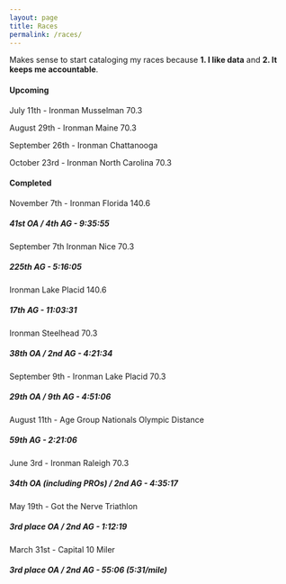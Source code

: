 ```yaml
---
layout: page
title: Races
permalink: /races/
---
```


Makes sense to start cataloging my races because **1. I like data** and **2. It keeps me accountable**.

#### **Upcoming** ###

July 11th - Ironman Musselman 70.3

August 29th - Ironman Maine 70.3

September 26th - Ironman Chattanooga

October 23rd - Ironman North Carolina 70.3

#### **Completed** ###

November 7th - Ironman Florida 140.6
##### *41st OA / 4th AG - 9:35:55* #####

September 7th Ironman Nice 70.3 
##### *225th AG - 5:16:05* ##### 

Ironman Lake Placid 140.6
##### *17th AG - 11:03:31* #####

Ironman Steelhead 70.3
##### *38th OA / 2nd AG - 4:21:34* #####

September 9th - Ironman Lake Placid 70.3 
##### *29th OA / 9th AG - 4:51:06* #####

August 11th - Age Group Nationals Olympic Distance 
##### *59th AG - 2:21:06* #####

June 3rd - Ironman Raleigh 70.3
##### *34th OA (including PROs) / 2nd AG - 4:35:17* #####

May 19th - Got the Nerve Triathlon
##### *3rd place OA / 2nd AG - 1:12:19* #####

March 31st - Capital 10 Miler
##### *3rd place OA / 2nd AG - 55:06 (5:31/mile)* #####
<!--stackedit_data:
eyJoaXN0b3J5IjpbMTc3NTA1Mjc0NiwzNTk0Mzg3NDcsMTQyND
k5MzY1NSwyMzAxNjM5NjldfQ==
-->